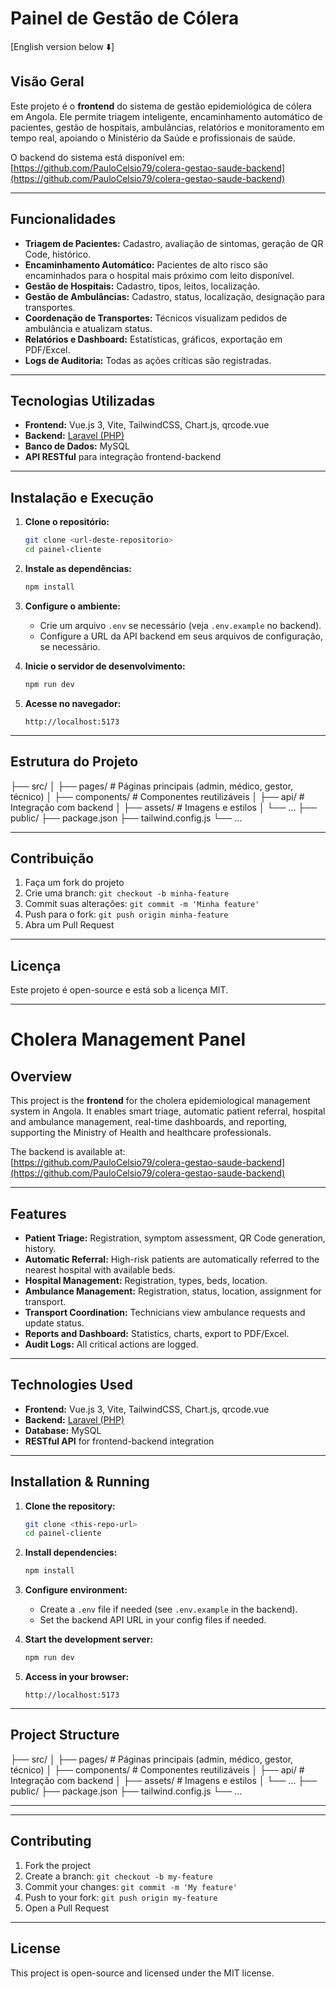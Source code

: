 # Painel de Gestão de Cólera

[English version below ⬇️]

## Visão Geral

Este projeto é o **frontend** do sistema de gestão epidemiológica de cólera em Angola. Ele permite triagem inteligente, encaminhamento automático de pacientes, gestão de hospitais, ambulâncias, relatórios e monitoramento em tempo real, apoiando o Ministério da Saúde e profissionais de saúde.

O backend do sistema está disponível em:  
[https://github.com/PauloCelsio79/colera-gestao-saude-backend](https://github.com/PauloCelsio79/colera-gestao-saude-backend)

---

## Funcionalidades

- **Triagem de Pacientes:** Cadastro, avaliação de sintomas, geração de QR Code, histórico.
- **Encaminhamento Automático:** Pacientes de alto risco são encaminhados para o hospital mais próximo com leito disponível.
- **Gestão de Hospitais:** Cadastro, tipos, leitos, localização.
- **Gestão de Ambulâncias:** Cadastro, status, localização, designação para transportes.
- **Coordenação de Transportes:** Técnicos visualizam pedidos de ambulância e atualizam status.
- **Relatórios e Dashboard:** Estatísticas, gráficos, exportação em PDF/Excel.
- **Logs de Auditoria:** Todas as ações críticas são registradas.

---

## Tecnologias Utilizadas

- **Frontend:** Vue.js 3, Vite, TailwindCSS, Chart.js, qrcode.vue
- **Backend:** [Laravel (PHP)](https://github.com/PauloCelsio79/colera-gestao-saude-backend)
- **Banco de Dados:** MySQL
- **API RESTful** para integração frontend-backend

---

## Instalação e Execução

1. **Clone o repositório:**
   ```bash
   git clone <url-deste-repositorio>
   cd painel-cliente
   ```

2. **Instale as dependências:**
   ```bash
   npm install
   ```

3. **Configure o ambiente:**
   - Crie um arquivo `.env` se necessário (veja `.env.example` no backend).
   - Configure a URL da API backend em seus arquivos de configuração, se necessário.

4. **Inicie o servidor de desenvolvimento:**
   ```bash
   npm run dev
   ```

5. **Acesse no navegador:**
   ```
   http://localhost:5173
   ```

---

## Estrutura do Projeto
├── src/
│ ├── pages/ # Páginas principais (admin, médico, gestor, técnico)
│ ├── components/ # Componentes reutilizáveis
│ ├── api/ # Integração com backend
│ ├── assets/ # Imagens e estilos
│ └── ...
├── public/
├── package.json
├── tailwind.config.js
└── ...

---

## Contribuição

1. Faça um fork do projeto
2. Crie uma branch: `git checkout -b minha-feature`
3. Commit suas alterações: `git commit -m 'Minha feature'`
4. Push para o fork: `git push origin minha-feature`
5. Abra um Pull Request

---

## Licença

Este projeto é open-source e está sob a licença MIT.

---

# Cholera Management Panel

## Overview

This project is the **frontend** for the cholera epidemiological management system in Angola. It enables smart triage, automatic patient referral, hospital and ambulance management, real-time dashboards, and reporting, supporting the Ministry of Health and healthcare professionals.

The backend is available at:  
[https://github.com/PauloCelsio79/colera-gestao-saude-backend](https://github.com/PauloCelsio79/colera-gestao-saude-backend)

---

## Features

- **Patient Triage:** Registration, symptom assessment, QR Code generation, history.
- **Automatic Referral:** High-risk patients are automatically referred to the nearest hospital with available beds.
- **Hospital Management:** Registration, types, beds, location.
- **Ambulance Management:** Registration, status, location, assignment for transport.
- **Transport Coordination:** Technicians view ambulance requests and update status.
- **Reports and Dashboard:** Statistics, charts, export to PDF/Excel.
- **Audit Logs:** All critical actions are logged.

---

## Technologies Used

- **Frontend:** Vue.js 3, Vite, TailwindCSS, Chart.js, qrcode.vue
- **Backend:** [Laravel (PHP)](https://github.com/PauloCelsio79/colera-gestao-saude-backend)
- **Database:** MySQL
- **RESTful API** for frontend-backend integration

---

## Installation & Running

1. **Clone the repository:**
   ```bash
   git clone <this-repo-url>
   cd painel-cliente
   ```

2. **Install dependencies:**
   ```bash
   npm install
   ```

3. **Configure environment:**
   - Create a `.env` file if needed (see `.env.example` in the backend).
   - Set the backend API URL in your config files if needed.

4. **Start the development server:**
   ```bash
   npm run dev
   ```

5. **Access in your browser:**
   ```
   http://localhost:5173
   ```

---

## Project Structure
├── src/
│ ├── pages/ # Páginas principais (admin, médico, gestor, técnico)
│ ├── components/ # Componentes reutilizáveis
│ ├── api/ # Integração com backend
│ ├── assets/ # Imagens e estilos
│ └── ...
├── public/
├── package.json
├── tailwind.config.js
└── ...

---

---

## Contributing

1. Fork the project
2. Create a branch: `git checkout -b my-feature`
3. Commit your changes: `git commit -m 'My feature'`
4. Push to your fork: `git push origin my-feature`
5. Open a Pull Request

---

## License

This project is open-source and licensed under the MIT license.
